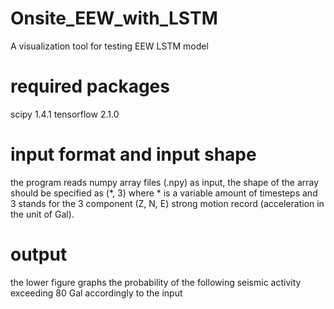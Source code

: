 # Onsite_EEW_with_LSTM
A visualization tool for testing EEW LSTM model

# required packages
scipy 1.4.1
tensorflow 2.1.0

# input format and input shape
the program reads numpy array files (.npy) as input, the shape of the array should be specified as (*, 3)
where * is a variable amount of timesteps and 3 stands for the 3 component (Z, N, E) strong motion record (acceleration in the unit of Gal).

# output
the lower figure graphs the probability of the following seismic activity exceeding 80 Gal accordingly to the input
